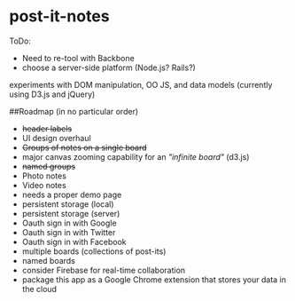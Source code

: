 post-it-notes
=============
ToDo: 
+ Need to re-tool with Backbone
+ choose a server-side platform (Node.js? Rails?)


experiments with DOM manipulation, OO JS, and data models
(currently using D3.js and jQuery)

##Roadmap
(in no particular order)
+ ~~header labels~~
+ UI design overhaul
+ ~~Groups of notes on a single board~~
+ major canvas zooming capability for an *"infinite board"* (d3.js)
+ ~~named groups~~
+ Photo notes
+ Video notes
+ needs a proper demo page
+ persistent storage (local)
+ persistent storage (server)
+ Oauth sign in with Google
+ Oauth sign in with Twitter
+ Oauth sign in with Facebook
+ multiple boards (collections of post-its)
+ named boards
+ consider Firebase for real-time collaboration
+ package this app as a Google Chrome extension that stores your data in the cloud
